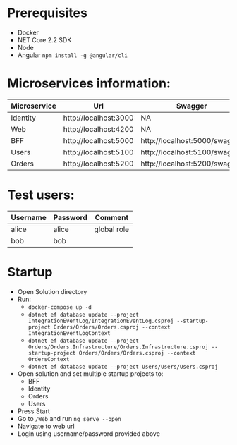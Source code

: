 # Prerequisites
* Docker
* NET Core 2.2 SDK
* Node
* Angular `npm install -g @angular/cli`

# Microservices information:
Microservice | Url | Swagger
--- | --- | ---
Identity | http://localhost:3000 | NA
Web | http://localhost:4200 | NA
BFF | http://localhost:5000 | http://localhost:5000/swagger
Users | http://localhost:5100 | http://localhost:5100/swagger
Orders | http://localhost:5200 | http://localhost:5200/swagger

# Test users:
Username | Password | Comment
--- | --- | ---
alice | alice | global role
bob | bob | 

# Startup
* Open Solution directory
* Run:
  * `docker-compose up -d`
  * `dotnet ef database update --project IntegrationEventLog/IntegrationEventLog.csproj --startup-project Orders/Orders/Orders.csproj --context IntegrationEventLogContext`
  * `dotnet ef database update --project Orders/Orders.Infrastructure/Orders.Infrastructure.csproj --startup-project Orders/Orders/Orders.csproj --context OrdersContext`
  * `dotnet ef database update --project Users/Users/Users.csproj`
* Open solution and set multiple startup projects to:
  * BFF
  * Identity
  * Orders
  * Users
* Press Start
* Go to `/Web` and run `ng serve --open`
* Navigate to web url
* Login using username/password provided above
